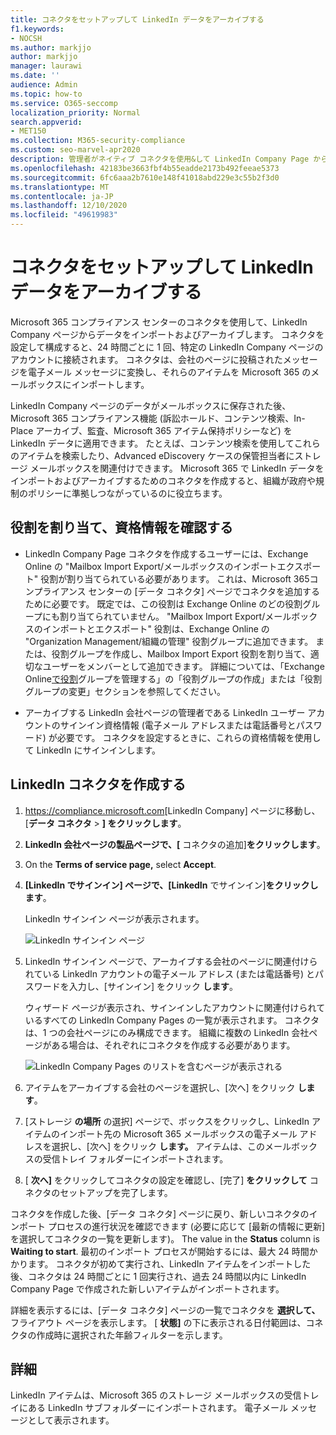 ```yaml
---
title: コネクタをセットアップして LinkedIn データをアーカイブする
f1.keywords:
- NOCSH
ms.author: markjjo
author: markjjo
manager: laurawi
ms.date: ''
audience: Admin
ms.topic: how-to
ms.service: O365-seccomp
localization_priority: Normal
search.appverid:
- MET150
ms.collection: M365-security-compliance
ms.custom: seo-marvel-apr2020
description: 管理者がネイティブ コネクタを使用&して LinkedIn Company Page から Microsoft 365 にデータをインポートする方法について説明します。
ms.openlocfilehash: 42183be3663fbf4b55eadde2173b492feeae5373
ms.sourcegitcommit: 6fc6aaa2b7610e148f41018abd229e3c55b2f3d0
ms.translationtype: MT
ms.contentlocale: ja-JP
ms.lasthandoff: 12/10/2020
ms.locfileid: "49619983"
---
```

# <a name="set-up-a-connector-to-archive-linkedin-data"></a>コネクタをセットアップして LinkedIn データをアーカイブする

Microsoft 365 コンプライアンス センターのコネクタを使用して、LinkedIn Company ページからデータをインポートおよびアーカイブします。 コネクタを設定して構成すると、24 時間ごとに 1 回、特定の LinkedIn Company ページのアカウントに接続されます。 コネクタは、会社のページに投稿されたメッセージを電子メール メッセージに変換し、それらのアイテムを Microsoft 365 のメールボックスにインポートします。

LinkedIn Company ページのデータがメールボックスに保存された後、Microsoft 365 コンプライアンス機能 (訴訟ホールド、コンテンツ検索、In-Place アーカイブ、監査、Microsoft 365 アイテム保持ポリシーなど) を LinkedIn データに適用できます。 たとえば、コンテンツ検索を使用してこれらのアイテムを検索したり、Advanced eDiscovery ケースの保管担当者にストレージ メールボックスを関連付けできます。 Microsoft 365 で LinkedIn データをインポートおよびアーカイブするためのコネクタを作成すると、組織が政府や規制のポリシーに準拠しつながっているのに役立ちます。

## <a name="assign-roles-and-verify-credentials"></a>役割を割り当て、資格情報を確認する

- LinkedIn Company Page コネクタを作成するユーザーには、Exchange Online の "Mailbox Import Export/メールボックスのインポートエクスポート" 役割が割り当てられている必要があります。 これは、Microsoft 365コンプライアンス センターの [データ コネクタ] ページでコネクタを追加するために必要です。 既定では、この役割は Exchange Online のどの役割グループにも割り当てられていません。 "Mailbox Import Export/メールボックスのインポートとエクスポート" 役割は、Exchange Online の "Organization Management/組織の管理" 役割グループに追加できます。 または、役割グループを作成し、Mailbox Import Export 役割を割り当て、適切なユーザーをメンバーとして追加できます。 詳細については、「Exchange Online[で役割](https://docs.microsoft.com/Exchange/permissions-exo/role-groups#create-role-groups)グループ[](https://docs.microsoft.com/Exchange/permissions-exo/role-groups#modify-role-groups)を管理する」の「役割グループの作成」または「役割グループの変更」セクションを参照してください。

- アーカイブする LinkedIn 会社ページの管理者である LinkedIn ユーザー アカウントのサインイン資格情報 (電子メール アドレスまたは電話番号とパスワード) が必要です。 コネクタを設定するときに、これらの資格情報を使用して LinkedIn にサインインします。

## <a name="create-a-linkedin-connector"></a>LinkedIn コネクタを作成する

1. <https://compliance.microsoft.com>[LinkedIn Company] ページに移動し、[**データ コネクタ**  >  **] をクリックします**。

2. **LinkedIn 会社ページの製品ページで、[** コネクタの追加]**をクリックします**。

3. On the **Terms of service page,** select **Accept**.

4. **[LinkedIn でサインイン] ページで、[LinkedIn** でサインイン]**をクリックします**。

   LinkedIn サインイン ページが表示されます。

   ![LinkedIn サインイン ページ](../media/LinkedInSigninPage.png)

5. LinkedIn サインイン ページで、アーカイブする会社のページに関連付けられている LinkedIn アカウントの電子メール アドレス (または電話番号) とパスワードを入力し、[サインイン] をクリック **します**。

   ウィザード ページが表示され、サインインしたアカウントに関連付けられているすべての LinkedIn Company Pages の一覧が表示されます。 コネクタは、1 つの会社ページにのみ構成できます。 組織に複数の LinkedIn 会社ページがある場合は、それぞれにコネクタを作成する必要があります。

   ![LinkedIn Company Pages のリストを含むページが表示される](../media/LinkedInSelectCompanyPage.png)

6. アイテムをアーカイブする会社のページを選択し、[次へ] をクリック **します**。

7. [ストレージ **の場所** の選択] ページで、ボックスをクリックし、LinkedIn アイテムのインポート先の Microsoft 365 メールボックスの電子メール アドレスを選択し、[次へ] をクリック **します。** アイテムは、このメールボックスの受信トレイ フォルダーにインポートされます。

8. [ **次へ]** をクリックしてコネクタの設定を確認し、[完了] **をクリックして** コネクタのセットアップを完了します。

コネクタを作成した後、[データ コネクタ] ページに戻り、新しいコネクタのインポート プロセスの進行状況を確認できます (必要に応じて [最新の情報に更新] を選択してコネクタの一覧を更新します)。 The value in the **Status** column is **Waiting to start**. 最初のインポート プロセスが開始するには、最大 24 時間かかります。 コネクタが初めて実行され、LinkedIn アイテムをインポートした後、コネクタは 24 時間ごとに 1 回実行され、過去 24 時間以内に LinkedIn Company Page で作成された新しいアイテムがインポートされます。

詳細を表示するには、[データ コネクタ] ページの一覧でコネクタを **選択して、** フライアウト ページを表示します。 [ **状態]** の下に表示される日付範囲は、コネクタの作成時に選択された年齢フィルターを示します。

## <a name="more-information"></a>詳細

LinkedIn アイテムは、Microsoft 365 のストレージ メールボックスの受信トレイにある LinkedIn サブフォルダーにインポートされます。 電子メール メッセージとして表示されます。
